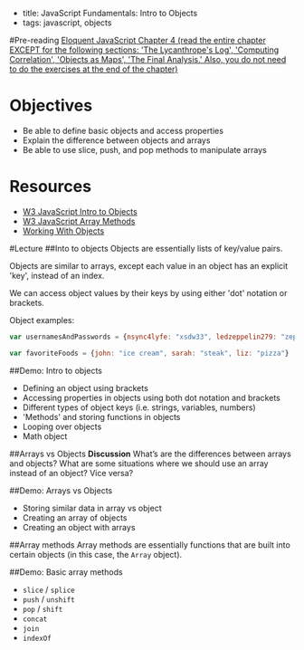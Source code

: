 - title: JavaScript Fundamentals: Intro to Objects
- tags: javascript, objects

#Pre-reading
[Eloquent JavaScript Chapter 4 (read the entire chapter EXCEPT for the following sections: 'The Lycanthrope's Log', 'Computing Correlation', 'Objects as Maps', 'The Final Analysis.' Also, you do not need to do the exercises at the end of the chapter)](http://eloquentjavascript.net/04_data.html)

# Objectives
* Be able to define basic objects and access properties
* Explain the difference between objects and arrays
* Be able to use slice, push, and pop methods to manipulate arrays 

# Resources
- [W3 JavaScript Intro to Objects](http://www.w3schools.com/js/js_objects.asp)
- [W3 JavaScript Array Methods](http://www.w3schools.com/jsref/jsref_obj_array.asp)
- [Working With Objects](https://developer.mozilla.org/en-US/docs/Web/JavaScript/Guide/Working_with_Objects)

#Lecture
##Into to objects
Objects are essentially lists of key/value pairs. 

Objects are similar to arrays, except each value in an object has an explicit 'key', instead of an index. 

We can access object values by their keys by using either 'dot' notation or brackets.

Object examples:
```js
var usernamesAndPasswords = {nsync4lyfe: "xsdw33", ledzeppelin279: "zep745", boring_username: "df3rds", jimbo233: "uwe9292"}
```

```js
var favoriteFoods = {john: "ice cream", sarah: "steak", liz: "pizza"}
```

##Demo: Intro to objects
- Defining an object using brackets
- Accessing properties in objects using both dot notation and brackets
- Different types of object keys (i.e. strings, variables, numbers)
- 'Methods' and storing functions in objects
- Looping over objects
- Math object

##Arrays vs Objects
**Discussion** What’s are the differences between arrays and objects? What are some situations where we should use an array instead of an object? Vice versa?

##Demo: Arrays vs Objects
- Storing similar data in array vs object
- Creating an array of objects
- Creating an object with arrays

##Array methods
Array methods are essentially functions that are built into certain objects (in this case, the `Array` object). 

##Demo: Basic array methods
- `slice` / `splice`
- `push` / `unshift`
- `pop` / `shift`
- `concat`
- `join`
- `indexOf`
